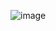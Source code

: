 ![image](https://user-images.githubusercontent.com/86599650/215892851-4504fcce-9265-43d5-a5e6-2e42c42502f7.png)
